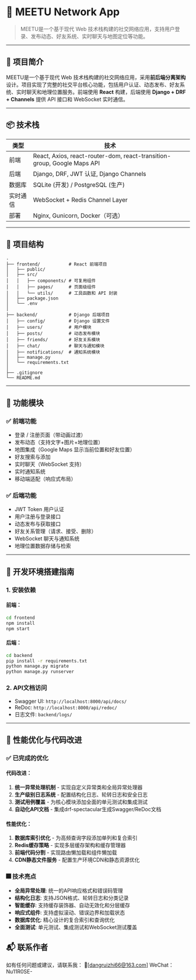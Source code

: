 # 🌟 MEETU Network App

> MEETU是一个基于现代 Web 技术栈构建的社交网络应用，支持用户登录、发布动态、好友系统、实时聊天与地图定位等功能。

---

## 🧩 项目简介

MEETU是一个基于现代 Web 技术栈构建的社交网络应用，采用**前后端分离架构**设计。项目实现了完整的社交平台核心功能，包括用户认证、动态发布、好友系统、实时聊天和地理位置服务。前端使用 **React** 构建，后端使用 **Django + DRF + Channels** 提供 API 接口和 WebSocket 实时通信。

---

## 📦 技术栈

| 类型 | 技术 |
|------|------|
| 前端 | React, Axios, react-router-dom, react-transition-group, Google Maps API |
| 后端 | Django, DRF, JWT 认证, Django Channels |
| 数据库 | SQLite (开发) / PostgreSQL (生产) |
| 实时通信 | WebSocket + Redis Channel Layer |
| 部署 | Nginx, Gunicorn, Docker（可选） |

---

## 📁 项目结构
```
.
├── frontend/           # React 前端项目
│   ├── public/
│   ├── src/
│   │   ├── components/ # 可复用组件
│   │   ├── pages/      # 页面级组件
│   │   └── utils/      # 工具函数和 API 封装
│   ├── package.json
│   └── .env
│
├── backend/            # Django 后端项目
│   ├── config/         # Django 设置文件
│   ├── users/          # 用户模块
│   ├── posts/          # 动态发布模块
│   ├── friends/        # 好友关系模块
│   ├── chat/           # 聊天与通知模块
│   ├── notifications/  # 通知系统模块
│   ├── manage.py
│   └── requirements.txt
│
├── .gitignore
└── README.md
```
---

## 🔧 功能模块

### ✅ 前端功能

- 登录 / 注册页面（带动画过渡）
- 发布动态（支持文字+图片+地理位置）
- 地图集成（Google Maps 显示当前位置和好友位置）
- 好友搜索与添加
- 实时聊天（WebSocket 支持）
- 实时通知系统
- 移动端适配（响应式布局）

### ✅ 后端功能

- JWT Token 用户认证
- 用户注册与登录接口
- 动态发布与获取接口
- 好友关系管理（请求、接受、删除）
- WebSocket 聊天与通知系统
- 地理位置数据存储与检索

---

## 🚀 开发环境搭建指南

### 1. 安装依赖

#### 前端：

```bash
cd frontend
npm install
npm start
```

#### 后端：
```bash
cd backend
pip install -r requirements.txt
python manage.py migrate
python manage.py runserver
```

### 2. API文档访问
- Swagger UI: `http://localhost:8000/api/docs/`
- ReDoc: `http://localhost:8000/api/redoc/`
- 日志文件: `backend/logs/`

---

## 🚀 性能优化与代码改进

### ✅ 已完成的优化

#### 代码改进：
1. **统一异常处理机制** - 实现自定义异常类和全局异常处理器
2. **生产级别日志系统** - 配置结构化日志、轮转日志和安全日志
3. **测试用例覆盖** - 为核心模块添加全面的单元测试和集成测试
4. **自动化API文档** - 集成drf-spectacular生成Swagger/ReDoc文档

#### 性能优化：
1. **数据库索引优化** - 为高频查询字段添加单列和复合索引
2. **Redis缓存策略** - 实现多层缓存架构和缓存管理器
3. **前端代码分割** - 实现路由懒加载和组件懒加载
4. **CDN静态文件服务** - 配置生产环境CDN和静态资源优化

### 🎆 技术亮点

- **全局异常处理**: 统一的API响应格式和错误码管理
- **结构化日志**: 支持JSON格式、轮转日志和分类记录
- **智能缓存**: 支持缓存装饰器、自动无效化和分层缓存
- **响应式组件**: 支持虚拟滚动、错误边界和加载状态
- **数据库优化**: 精心设计的复合索引和查询优化
- **全面测试**: 单元测试、集成测试和WebSocket测试覆盖
## 📬 联系作者

如有任何问题或建议，请联系我：
📮[dangruizhi66@163.com]
WeChat：Nu11R0SE-


